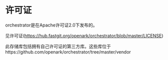 # 许可证

orchestrator是在Apache许可证2.0下发布的。

见许可证(https://hub.fastgit.org/openark/orchestrator/blob/master/LICENSE)

此存储库包括拥有自己许可证的第三方库。这些库位于https://github.com/openark/orchestrator/tree/master/vendor
